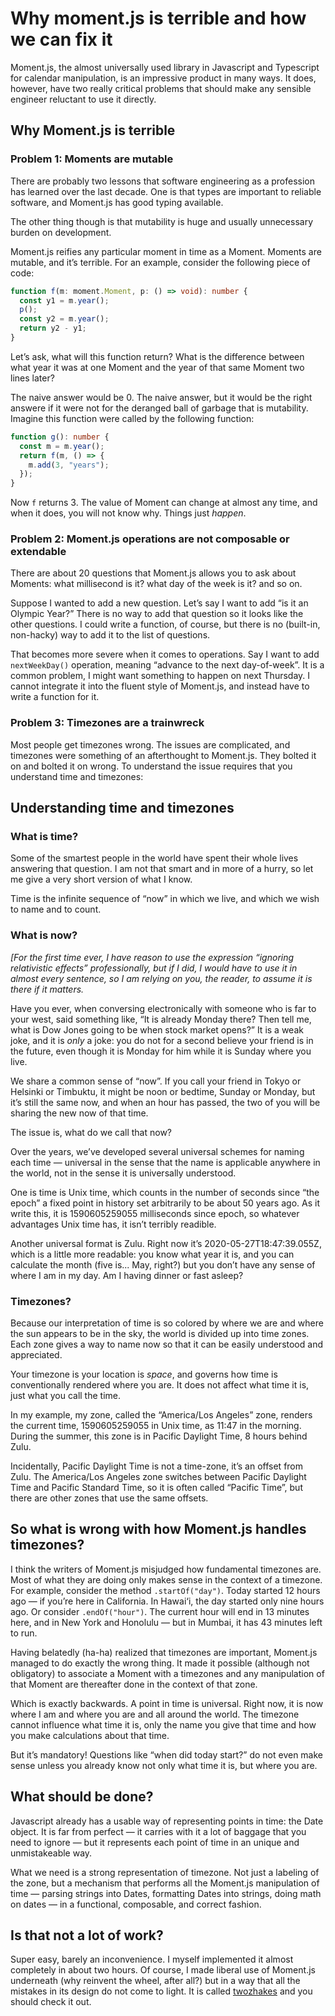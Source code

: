 # Why moment.js is terrible and how we can fix it

Moment.js, the almost universally used library in Javascript and Typescript for calendar manipulation, is an impressive product
in many ways. It does, however, have two really critical problems that should make any sensible engineer reluctant to use it directly.

## Why Moment.js is terrible

### Problem 1: Moments are mutable

There are probably two lessons that software engineering as a profession has learned over the last decade. One is that types are important to reliable software, and Moment.js has good typing available.

The other thing though is that mutability is huge and usually unnecessary burden on development.

Moment.js reifies any particular moment in time as a Moment. Moments are mutable, and it’s terrible. For an example, consider the following piece of code:

```typescript
function f(m: moment.Moment, p: () => void): number {
  const y1 = m.year();
  p();
  const y2 = m.year();
  return y2 - y1;
}
```

Let’s ask, what will this function return? What is the difference between what year it was at one Moment and the year of that same Moment two lines later?

The naive answer would be 0. The naive answer, but it would be the right answere if it were not for the deranged ball of garbage that is mutability. Imagine this function were called by the following function:

```typescript
function g(): number {
  const m = m.year();
  return f(m, () => {
    m.add(3, "years");
  });
}
```

Now `f` returns 3. The value of Moment can change at almost any time, and when it does, you will not know why. Things just _happen_.

### Problem 2: Moment.js operations are not composable or extendable

There are about 20 questions that Moment.js allows you to ask about Moments: what millisecond is it? what day of the week is it? and so on.

Suppose I wanted to add a new question. Let’s say I want to add “is it an Olympic Year?” There is no way to add that question so it looks like the other questions. I could write a function, of course, but there is no (built-in, non-hacky) way to add it to the list of questions.

That becomes more severe when it comes to operations. Say I want to add `nextWeekDay()` operation, meaning “advance to the next day-of-week”. It is a common problem, I might want something to happen on next Thursday. I cannot integrate it into the fluent style of Moment.js, and instead have to write a function for it.

### Problem 3: Timezones are a trainwreck

Most people get timezones wrong. The issues are complicated, and timezones were something of an afterthought to Moment.js. They bolted it on and bolted it on wrong. To understand the issue requires that you understand time and timezones:

## Understanding time and timezones

### What is time?

Some of the smartest people in the world have spent their whole lives answering that question. I am not that smart and in more of a hurry, so let me give a very short version of what I know.

Time is the infinite sequence of “now” in which we live, and which we wish to name and to count.

### What is now?

_[For the first time ever, I have reason to use the expression “ignoring relativistic effects” professionally, but if I did, I would have to use it in almost every sentence, so I am relying on you, the reader, to assume it is there if it matters._

Have you ever, when conversing electronically with someone who is far to your west, said something like, “It is already Monday there? Then tell me, what is Dow Jones going to be when stock market opens?” It is a weak joke, and it is _only_ a joke: you do not for a second believe your friend is in the future, even though it is Monday for him while it is Sunday where you live.

We share a common sense of “now”. If you call your friend in Tokyo or Helsinki or Timbuktu, it might be noon or bedtime, Sunday or Monday, but it’s still the same now, and when an hour has passed, the two of you will be sharing the new now of that time.

The issue is, what do we call that now?

Over the years, we’ve developed several universal schemes for naming each time — universal in the sense that the name is applicable anywhere in the world, not in the sense it is universally understood.

One is time is Unix time, which counts in the number of seconds since “the epoch” a fixed point in history set arbitrarily to be about 50 years ago. As it write this, it is 1590605259055 milliseconds since epoch, so whatever advantages Unix time has, it isn’t terribly readible.

Another universal format is Zulu. Right now it’s 2020-05-27T18:47:39.055Z, which is a little more readable: you know what year it is, and you can calculate the month (five is... May, right?) but you don’t have any sense of where I am in my day. Am I having dinner or fast asleep?

### Timezones?

Because our interpretation of time is so colored by where we are and where the sun appears to be in the sky, the world is divided up into time zones. Each zone gives a way to name now so that it can be easily understood and appreciated.

Your timezone is your location is _space_, and governs how time is conventionally rendered where you are. It does not affect what time it is, just what you call the time.

In my example, my zone, called the “America/Los Angeles” zone, renders the current time, 1590605259055 in Unix time, as 11:47 in the morning. During the summer, this zone is in Pacific Daylight Time, 8 hours behind Zulu.

Incidentally, Pacific Daylight Time is not a time-zone, it’s an offset from Zulu. The America/Los Angeles zone switches between Pacific Daylight Time and Pacific Standard Time, so it is often called “Pacific Time”, but there are other zones that use the same offsets.

## So what is wrong with how Moment.js handles timezones?

I think the writers of Moment.js misjudged how fundamental timezones are. Most of what they are doing only makes sense in the context of a timezone. For example, consider the method `.startOf("day")`. Today started 12 hours ago — if you’re here in California. In Hawai‘i, the day started only nine hours ago. Or consider `.endOf("hour")`. The current hour will end in 13 minutes here, and in New York and Honolulu — but in Mumbai, it has 43 minutes left to run.

Having belatedly (ha-ha) realized that timezones are important, Moment.js managed to do exactly the wrong thing. It made it possible (although not obligatory) to associate a Moment with a timezones and any manipulation of that Moment are thereafter done in the context of that zone.

Which is exactly backwards. A point in time is universal. Right now, it is now where I am and where you are and all around the world. The timezone cannot influence what time it is, only the name you give that time and how you make calculations about that time.

But it’s mandatory! Questions like “when did today start?” do not even make sense unless you already know not only what time it is, but where you are.

## What should be done?

Javascript already has a usable way of representing points in time: the Date object. It is far from perfect — it carries with it a lot of baggage that you need to ignore — but it represents each point of time in an unique and unmistakeable way.

What we need is a strong representation of timezone. Not just a labeling of the zone, but a mechanism that performs all the Moment.js manipulation of time — parsing strings into Dates, formatting Dates into strings, doing math on dates — in a functional, composable, and correct fashion.

## Is that not a lot of work?

Super easy, barely an inconvenience. I myself implemented it almost completely in about two hours. Of course, I made liberal use of Moment.js underneath (why reinvent the wheel, after all?) but in a way that all the mistakes in its design do not come to light. It is called [twozhakes](https://github.com/Malvolio/twozhakes) and you should check it out.
